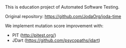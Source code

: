 This is education project of Automated Software Testing.


Original repository: https://github.com/JodaOrg/joda-time


We implement mutation score improvement with:
 - PIT (http://pitest.org/)
 - JDart (https://github.com/psycopaths/jdart)
